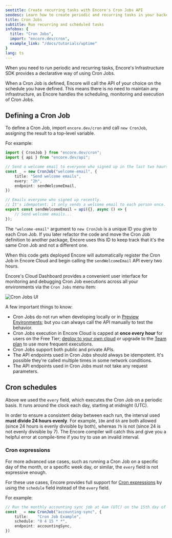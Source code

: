 ```yaml
---
seotitle: Create recurring tasks with Encore's Cron Jobs API
seodesc: Learn how to create periodic and recurring tasks in your backend application using Encore's Cron Jobs API.
title: Cron Jobs
subtitle: Run recurring and scheduled tasks
infobox: {
  title: "Cron Jobs",
  import: "encore.dev/cron",
  example_link: "/docs/tutorials/uptime"
}
lang: ts
---
```


When you need to run periodic and recurring tasks, Encore's Infrastructure SDK provides a declarative way of using Cron Jobs.

When a Cron Job is defined, Encore will call the API of your choice on the schedule you have defined.
This means there is no need to maintain any infrastructure, as Encore handles the scheduling, monitoring and execution of Cron Jobs.

## Defining a Cron Job

To define a Cron Job, import `encore.dev/cron` and call `new CronJob`, assigning the result to a top-level variable.

For example:

```ts
import { CronJob } from "encore.dev/cron";
import { api } from "encore.dev/api";

// Send a welcome email to everyone who signed up in the last two hours.
const _ = new CronJob("welcome-email", {
	title: "Send welcome emails",
	every: "2h",
	endpoint: sendWelcomeEmail,
})

// Emails everyone who signed up recently.
// It's idempotent: it only sends a welcome email to each person once.
export const sendWelcomeEmail = api({}, async () => {
	// Send welcome emails...
});
```

The `"welcome-email"` argument to `new CronJob` is a unique ID you give to each Cron Job.
If you later refactor the code and move the Cron Job definition to another package,
Encore uses this ID to keep track that it's the same Cron Job and not a different one.

When this code gets deployed Encore will automatically register the Cron Job in Encore Cloud
and begin calling the `sendWelcomeEmail` API every two hours.

Encore's Cloud Dashboard provides a convenient user interface for monitoring and debugging
Cron Job executions across all your environments via the `Cron Jobs` menu item:

![Cron Jobs UI](/assets/docs/cron.png)

A few important things to know:

- Cron Jobs do not run when developing locally or in [Preview Environments](/docs/deploy/preview-environments); but you can always call the API manually to test the behavior.
- Cron Jobs execution in Encore Cloud is capped at **once every hour** for users on the Free Tier; [deploy to your own cloud](/docs/deploy/own-cloud) or upgrade to the [Team plan](/pricing) to use more frequent executions.
- Cron Jobs support both public and private APIs.
- The API endpoints used in Cron Jobs should always be idempotent. It's possible they're called multiple times in some network conditions.
- The API endpoints used in Cron Jobs must not take any request parameters.

## Cron schedules

Above we used the `every` field, which executes the Cron Job on a periodic basis.
It runs around the clock each day, starting at midnight (UTC).

In order to ensure a consistent delay between each run, the interval used **must divide 24 hours evenly**.
For example, `10m` and `6h` are both allowed (since 24 hours is evenly divisible by both),
whereas `7h` is not (since 24 is not evenly divisible by 7).
The Encore compiler will catch this and give you a helpful error at compile-time if you try to use an invalid interval.

### Cron expressions

For more advanced use cases, such as running a Cron Job on a specific day of the month, or a specific week day, or similar,
the `every` field is not expressive enough.

For these use cases, Encore provides full support for [Cron expressions](https://en.wikipedia.org/wiki/Cron) by using the `schedule` field
instead of the `every` field.

For example:

```ts
// Run the monthly accounting sync job at 4am (UTC) on the 15th day of each month.
const _ = new CronJob("accounting-sync", {
	title:    "Cron Job Example",
	schedule: "0 4 15 * *",
	endpoint: accountingSync,
})
```
